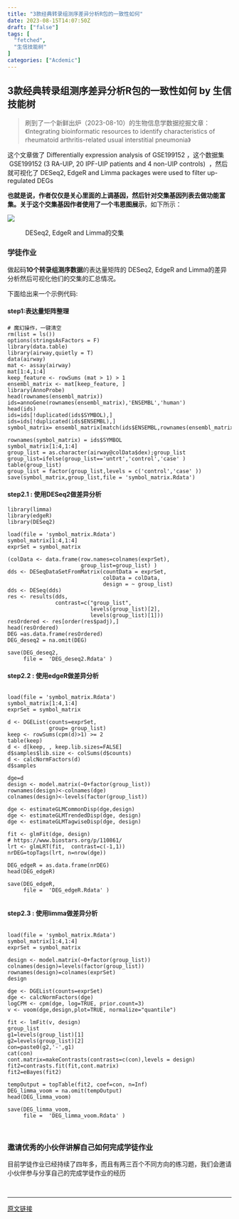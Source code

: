 ```yaml
---
title: "3款经典转录组测序差异分析R包的一致性如何"
date: 2023-08-15T14:07:50Z
draft: ["false"]
tags: [
  "fetched",
  "生信技能树"
]
categories: ["Acdemic"]
---
```

3款经典转录组测序差异分析R包的一致性如何 by 生信技能树
------
<div><section data-tool="mdnice编辑器" data-website="https://www.mdnice.com"><blockquote data-tool="mdnice编辑器"><p>刷到了一个新鲜出炉（2023-08-10）的生物信息学数据挖掘文章：《Integrating bioinformatic resources to identify characteristics of rheumatoid arthritis-related usual interstitial pneumonia》</p></blockquote><p data-tool="mdnice编辑器">这个文章做了 Differentially expression analysis of GSE199152 ，这个数据集  GSE199152 (3 RA-UIP, 20 IPF-UIP patients and 4 non-UIP controls)  ，然后就可视化了 DESeq2, EdgeR and Limma packages were used to filter up-regulated DEGs</p><section><mp-common-videosnap data-pluginname="mpvideosnap" data-headimgurl="https://wx.qlogo.cn/finderhead/PiajxSqBRaEI7scvWIPdECSfnUpSjTib9Y7RI14r1VVzxaA57PjcCERw/0" data-username="v2_060000231003b20faec8c7e1881bcad2ca06ec35b07788412aec898c89eb1e34f9a354475e8c@finder" data-nickname="生信技能树" data-desc="将在08月16日 19:00 直播" data-livewording="预约" data-intro="转录组测序表达量矩阵下游分析一站式代码讲解" data-type="live" data-status="0" data-noticeid="finderlivenotice-v2_060000231003b20faec8c7e1881bcad2ca06ec35b07788412aec898c89eb1e34f9a354475e8c@finder-1692027241145377-789502682" data-isdisabled="0" data-errortips=""></mp-common-videosnap></section><p data-tool="mdnice编辑器"><strong>也就是说，作者仅仅是关心里面的上调基因，然后针对交集基因列表去做功能富集。关于这个交集基因作者使用了一个韦恩图展示</strong>，如下所示：</p><p><img data-galleryid="" data-ratio="1.1377870563674322" data-s="300,640" data-src="https://mmbiz.qpic.cn/mmbiz_png/cZNhZQ6j4wypJRHQOhvMrrLB669peNCIMmJGzNqMs286qmqhnuicY1MeWWhSzGQ8OOV0GATK8GeRVPmvia5U7ozw/640?wx_fmt=png" data-type="png" data-w="958" src="https://mmbiz.qpic.cn/mmbiz_png/cZNhZQ6j4wypJRHQOhvMrrLB669peNCIMmJGzNqMs286qmqhnuicY1MeWWhSzGQ8OOV0GATK8GeRVPmvia5U7ozw/640?wx_fmt=png"></p><figure data-tool="mdnice编辑器"><figcaption>DESeq2, EdgeR and Limma的交集</figcaption></figure><h3 data-tool="mdnice编辑器"><span></span>学徒作业<span></span></h3><p data-tool="mdnice编辑器">做起码<strong>10个转录组测序数据</strong>的表达量矩阵的 DESeq2, EdgeR and Limma的差异分析然后可视化他们的交集的汇总情况。</p><p data-tool="mdnice编辑器">下面给出来一个示例代码:</p><h4 data-tool="mdnice编辑器"><span></span>step1:表达量矩阵整理<span></span></h4><pre data-tool="mdnice编辑器"><span></span><code><span># 魔幻操作，一键清空</span><br>rm(list = ls()) <br>options(stringsAsFactors = <span>F</span>)<br><span>library</span>(data.table)<br><span>library</span>(airway,quietly = <span>T</span>)<br>data(airway) <br>mat &lt;- assay(airway) <br>mat[<span>1</span>:<span>4</span>,<span>1</span>:<span>4</span>]<br>keep_feature &lt;- rowSums (mat &gt; <span>1</span>) &gt; <span>1</span> <br>ensembl_matrix &lt;- mat[keep_feature, ]  <br><span>library</span>(AnnoProbe)<br>head(rownames(ensembl_matrix))<br>ids=annoGene(rownames(ensembl_matrix),<span>'ENSEMBL'</span>,<span>'human'</span>)<br>head(ids)<br>ids=ids[!duplicated(ids$SYMBOL),]<br>ids=ids[!duplicated(ids$ENSEMBL),]<br>symbol_matrix= ensembl_matrix[match(ids$ENSEMBL,rownames(ensembl_matrix)),]<br><br>rownames(symbol_matrix) = ids$SYMBOL<br>symbol_matrix[<span>1</span>:<span>4</span>,<span>1</span>:<span>4</span>]<br>group_list = as.character(airway@colData$dex);group_list<br>group_list=ifelse(group_list==<span>'untrt'</span>,<span>'control'</span>,<span>'case'</span> )<br>table(group_list)<br>group_list = factor(group_list,levels = c(<span>'control'</span>,<span>'case'</span> )) <br>save(symbol_matrix,group_list,file = <span>'symbol_matrix.Rdata'</span>)<br></code></pre><h4 data-tool="mdnice编辑器"><span></span>step2.1 : 使用DESeq2做差异分析<span></span></h4><pre data-tool="mdnice编辑器"><span></span><code><span>library</span>(limma)<br><span>library</span>(edgeR)<br><span>library</span>(DESeq2)<br><br>load(file = <span>'symbol_matrix.Rdata'</span>) <br>symbol_matrix[<span>1</span>:<span>4</span>,<span>1</span>:<span>4</span>]<br>exprSet = symbol_matrix<br><br>(colData &lt;- data.frame(row.names=colnames(exprSet), <br>                       group_list=group_list) )<br>dds &lt;- DESeqDataSetFromMatrix(countData = exprSet,<br>                              colData = colData,<br>                              design = ~ group_list)<br>dds &lt;- DESeq(dds) <br>res &lt;- results(dds, <br>               contrast=c(<span>"group_list"</span>,<br>                          levels(group_list)[<span>2</span>],<br>                          levels(group_list)[<span>1</span>]))<br>resOrdered &lt;- res[order(res$padj),]<br>head(resOrdered)<br>DEG =as.data.frame(resOrdered)<br>DEG_deseq2 = na.omit(DEG)<br>   <br>save(DEG_deseq2, <br>     file =  <span>'DEG_deseq2.Rdata'</span> ) <br></code></pre><h4 data-tool="mdnice编辑器"><span></span>step2.2 : 使用edgeR做差异分析<span></span></h4><pre data-tool="mdnice编辑器"><span></span><code><br>load(file = <span>'symbol_matrix.Rdata'</span>) <br>symbol_matrix[<span>1</span>:<span>4</span>,<span>1</span>:<span>4</span>]<br>exprSet = symbol_matrix<br> <br>d &lt;- DGEList(counts=exprSet, <br>             group= group_list)<br>keep &lt;- rowSums(cpm(d)&gt;<span>1</span>) &gt;= <span>2</span><br>table(keep)<br>d &lt;- d[keep, , keep.lib.sizes=<span>FALSE</span>]<br>d$samples$lib.size &lt;- colSums(d$counts)<br>d &lt;- calcNormFactors(d)<br>d$samples<br><br>dge=d<br>design &lt;- model.matrix(~<span>0</span>+factor(group_list))<br>rownames(design)&lt;-colnames(dge)<br>colnames(design)&lt;-levels(factor(group_list))<br><br>dge &lt;- estimateGLMCommonDisp(dge,design)<br>dge &lt;- estimateGLMTrendedDisp(dge, design)<br>dge &lt;- estimateGLMTagwiseDisp(dge, design)<br><br>fit &lt;- glmFit(dge, design)<br><span># https://www.biostars.org/p/110861/</span><br>lrt &lt;- glmLRT(fit,  contrast=c(-<span>1</span>,<span>1</span>)) <br>nrDEG=topTags(lrt, n=nrow(dge))<br><br>DEG_edgeR = as.data.frame(nrDEG)<br>head(DEG_edgeR)<br> <br>save(DEG_edgeR, <br>     file =  <span>'DEG_edgeR.Rdata'</span> ) <br><br></code></pre><h4 data-tool="mdnice编辑器"><span></span>step2.3 : 使用limma做差异分析<span></span></h4><pre data-tool="mdnice编辑器"><span></span><code><br>load(file = <span>'symbol_matrix.Rdata'</span>) <br>symbol_matrix[<span>1</span>:<span>4</span>,<span>1</span>:<span>4</span>]<br>exprSet = symbol_matrix<br><br>design &lt;- model.matrix(~<span>0</span>+factor(group_list))<br>colnames(design)=levels(factor(group_list))<br>rownames(design)=colnames(exprSet)<br>design<br><br>dge &lt;- DGEList(counts=exprSet)<br>dge &lt;- calcNormFactors(dge)<br>logCPM &lt;- cpm(dge, log=<span>TRUE</span>, prior.count=<span>3</span>)<br>v &lt;- voom(dge,design,plot=<span>TRUE</span>, normalize=<span>"quantile"</span>)<br><br>fit &lt;- lmFit(v, design)<br>group_list<br>g1=levels(group_list)[<span>1</span>]<br>g2=levels(group_list)[<span>2</span>]<br>con=paste0(g2,<span>'-'</span>,g1)<br>cat(con)<br>cont.matrix=makeContrasts(contrasts=c(con),levels = design)<br>fit2=contrasts.fit(fit,cont.matrix)<br>fit2=eBayes(fit2)<br><br>tempOutput = topTable(fit2, coef=con, n=<span>Inf</span>)<br>DEG_limma_voom = na.omit(tempOutput)<br>head(DEG_limma_voom)<br> <br>save(DEG_limma_voom, <br>     file =  <span>'DEG_limma_voom.Rdata'</span> ) <br><br><br></code></pre></section><section data-tool="mdnice编辑器" data-website="https://www.mdnice.com"><h3 data-tool="mdnice编辑器"><span></span>邀请优秀的小伙伴讲解自己如何完成学徒作业<span></span></h3><p data-tool="mdnice编辑器">目前学徒作业已经持续了四年多，而且有两三百个不同方向的练习题，我们会邀请小伙伴参与分享自己的完成学徒作业的经历</p><section><mp-common-videosnap data-pluginname="mpvideosnap" data-headimgurl="https://wx.qlogo.cn/finderhead/PiajxSqBRaEI7scvWIPdECSfnUpSjTib9Y7RI14r1VVzxaA57PjcCERw/0" data-username="v2_060000231003b20faec8c7e1881bcad2ca06ec35b07788412aec898c89eb1e34f9a354475e8c@finder" data-nickname="生信技能树" data-desc="将在08月16日 19:00 直播" data-livewording="预约" data-intro="转录组测序表达量矩阵下游分析一站式代码讲解" data-type="live" data-status="0" data-noticeid="finderlivenotice-v2_060000231003b20faec8c7e1881bcad2ca06ec35b07788412aec898c89eb1e34f9a354475e8c@finder-1692027241145377-789502682" data-isdisabled="0" data-errortips=""></mp-common-videosnap></section></section><p><br></p><p><mp-style-type data-value="3"></mp-style-type></p></div>  
<hr>
<a href="https://mp.weixin.qq.com/s/TZEx1ppxq0iquvq0pW4L4A",target="_blank" rel="noopener noreferrer">原文链接</a>
